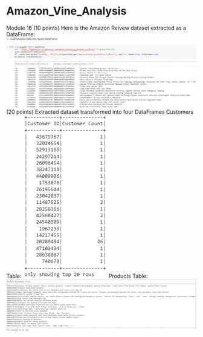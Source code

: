# Amazon_Vine_Analysis
Module 16
(10 points) Here is the Amazon Reivew dataset extracted as a DataFrame:
![Amazon Review dataset as DataFrame](Amazon_Review_dataset_extracted_DataFrame_10pt.png)
(20 points) Extracted dataset transformed into four DataFrames
Customers Table:
![Customer Table DataFrame](Customers_Table_DataFrame_5pt.png)
Products Table:
![CProducts Table DataFrame](Products_Table_DataFrame_5pt.png)
